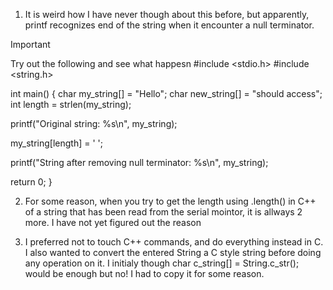 1. It is weird how I have never though about this before, but apparently, printf recognizes end of the string
    when it encounter a null terminator.
> [!IMPORTANT]
> Try out the following and see what happesn
>#include <stdio.h>
>#include <string.h>
>
>int main() {
>  char my_string[] = "Hello";
>  char new_string[] = "should access";
>  int length = strlen(my_string);
>
>  printf("Original string: %s\n", my_string);
>
>  my_string[length] = ' ';
>
>  printf("String after removing null terminator: %s\n", my_string);
>
>  return 0;
>}

2. For some reason, when you try to get the length using .length() in C++ of a string that has been read from the serial
    mointor, it is allways 2 more. I have not yet figured out the reason

3. I preferred not to touch C++ commands, and do everything instead in C. I also wanted to convert the entered String 
    a C style string before doing any operation on it. I initialy though char c_string[] = String.c_str(); would be enough but no!
    I had to copy it for some reason.





